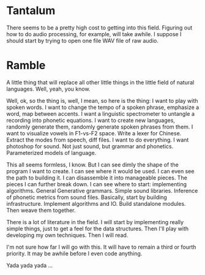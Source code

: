 # Tantalum

There seems to be a pretty high cost to getting into this field. Figuring out
how to do audio processing, for example, will take awhile. I suppose I should
start by trying to open one file WAV file of raw audio.

# Ramble

A little thing that will replace all other little things in the little field of
natural languages. Well, yeah, you know.

Well, ok, so the thing is, well, I mean, so here is the thing: I want to play
with spoken words. I want to change the tempo of a spoken phrase, emphasize
a word, map between accents. I want a linguistic spectrometer to untangle
a recording into phonetic equations. I want to create new languages, randomly
generate them, randomly generate spoken phrases from them. I want to visualize
vowels in F1-vs-F2 space. Write a lexer for Chinese. Extract the modes from
speech, diff files. I want to do everything. I want photoshop for sound. Not
just sound, but grammar and phonetics. Parameterized models of language.

This all seems formless, I know. But I can see dimly the shape of the program
I want to create. I can see where it would be used. I can even see the path to
building it. I can disassemble it into manageable pieces. The pieces I can
further break down. I can see where to start: implementing algorithms. General
Generative grammars. Simple sound libraries. Inference of phonetic metrics from
sound files. Basically, start by building infrastructure. Implement algorithms
and IO. Build standalone modules. Then weave them together.

There is a lot of literature in the field. I will start by implementing really
simple things, just to get a feel for the data structures. Then I'll play with
developing my own techniques. Then I will read.

I'm not sure how far I will go with this. It will have to remain a third or
fourth priority. It may be awhile before I even code anything.

Yada yada yada ...
